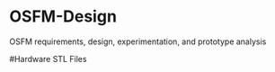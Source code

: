 # OSFM-Design
OSFM requirements, design, experimentation, and prototype analysis

#Hardware STL Files
